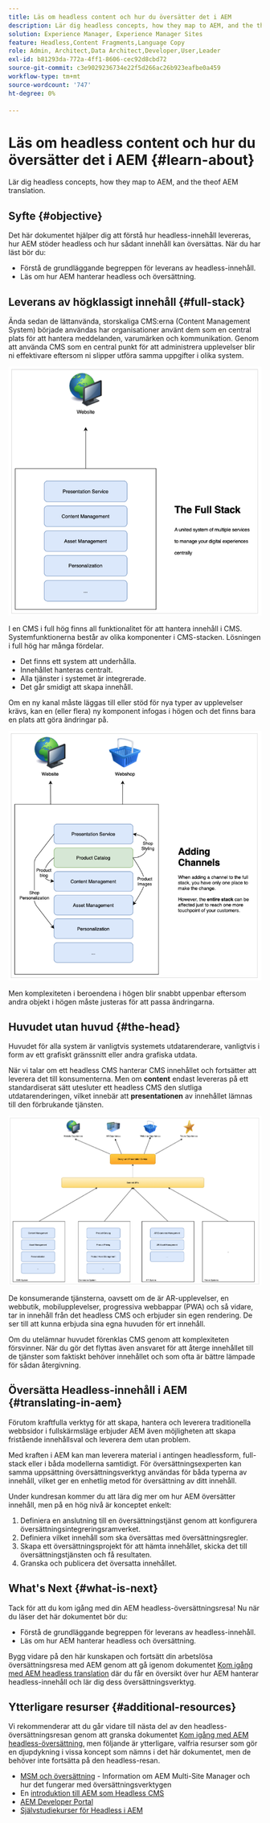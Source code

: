 ```yaml
---
title: Läs om headless content och hur du översätter det i AEM
description: Lär dig headless concepts, how they map to AEM, and the theof AEM translation.
solution: Experience Manager, Experience Manager Sites
feature: Headless,Content Fragments,Language Copy
role: Admin, Architect,Data Architect,Developer,User,Leader
exl-id: b81293da-772a-4ff1-8606-cec92d8cbd72
source-git-commit: c3e9029236734e22f5d266ac26b923eafbe0a459
workflow-type: tm+mt
source-wordcount: '747'
ht-degree: 0%

---
```


# Läs om headless content och hur du översätter det i AEM {#learn-about}

Lär dig headless concepts, how they map to AEM, and the theof AEM translation.

## Syfte {#objective}

Det här dokumentet hjälper dig att förstå hur headless-innehåll levereras, hur AEM stöder headless och hur sådant innehåll kan översättas. När du har läst bör du:

* Förstå de grundläggande begreppen för leverans av headless-innehåll.
* Läs om hur AEM hanterar headless och översättning.

## Leverans av högklassigt innehåll {#full-stack}

Ända sedan de lättanvända, storskaliga CMS:erna (Content Management System) började användas har organisationer använt dem som en central plats för att hantera meddelanden, varumärken och kommunikation. Genom att använda CMS som en central punkt för att administrera upplevelser blir ni effektivare eftersom ni slipper utföra samma uppgifter i olika system.

![Den klassiska högklassiga CMS](/help/journey-headless/developer/assets/full-stack.png)

I en CMS i full hög finns all funktionalitet för att hantera innehåll i CMS. Systemfunktionerna består av olika komponenter i CMS-stacken. Lösningen i full hög har många fördelar.

* Det finns ett system att underhålla.
* Innehållet hanteras centralt.
* Alla tjänster i systemet är integrerade.
* Det går smidigt att skapa innehåll.

Om en ny kanal måste läggas till eller stöd för nya typer av upplevelser krävs, kan en (eller flera) ny komponent infogas i högen och det finns bara en plats att göra ändringar på.

![Lägger till en ny kanal i högen](/help/journey-headless/developer/assets/adding-channel.png)

Men komplexiteten i beroendena i högen blir snabbt uppenbar eftersom andra objekt i högen måste justeras för att passa ändringarna.

## Huvudet utan huvud {#the-head}

Huvudet för alla system är vanligtvis systemets utdatarenderare, vanligtvis i form av ett grafiskt gränssnitt eller andra grafiska utdata.

När vi talar om ett headless CMS hanterar CMS innehållet och fortsätter att leverera det till konsumenterna. Men om **content** endast levereras på ett standardiserat sätt utesluter ett headless CMS den slutliga utdatarenderingen, vilket innebär att **presentationen** av innehållet lämnas till den förbrukande tjänsten.

![Headless CMS](/help/journey-headless/developer/assets/headless-cms.png)

De konsumerande tjänsterna, oavsett om de är AR-upplevelser, en webbutik, mobilupplevelser, progressiva webbappar (PWA) och så vidare, tar in innehåll från det headless CMS och erbjuder sin egen rendering. De ser till att kunna erbjuda sina egna huvuden för ert innehåll.

Om du utelämnar huvudet förenklas CMS genom att komplexiteten försvinner. När du gör det flyttas även ansvaret för att återge innehållet till de tjänster som faktiskt behöver innehållet och som ofta är bättre lämpade för sådan återgivning.

## Översätta Headless-innehåll i AEM {#translating-in-aem}

Förutom kraftfulla verktyg för att skapa, hantera och leverera traditionella webbsidor i fullskärmsläge erbjuder AEM även möjligheten att skapa fristående innehållsval och leverera dem utan problem.

Med kraften i AEM kan man leverera material i antingen headlessform, full-stack eller i båda modellerna samtidigt. För översättningsexperten kan samma uppsättning översättningsverktyg användas för båda typerna av innehåll, vilket ger en enhetlig metod för översättning av ditt innehåll.

Under kundresan kommer du att lära dig mer om hur AEM översätter innehåll, men på en hög nivå är konceptet enkelt:

1. Definiera en anslutning till en översättningstjänst genom att konfigurera översättningsintegreringsramverket.
1. Definiera vilket innehåll som ska översättas med översättningsregler.
1. Skapa ett översättningsprojekt för att hämta innehållet, skicka det till översättningstjänsten och få resultaten.
1. Granska och publicera det översatta innehållet.

## What&#39;s Next {#what-is-next}

Tack för att du kom igång med din AEM headless-översättningsresa! Nu när du läser det här dokumentet bör du:

* Förstå de grundläggande begreppen för leverans av headless-innehåll.
* Läs om hur AEM hanterar headless och översättning.

Bygg vidare på den här kunskapen och fortsätt din arbetslösa översättningsresa med AEM genom att gå igenom dokumentet [Kom igång med AEM headless translation](getting-started.md) där du får en översikt över hur AEM hanterar headless-innehåll och lär dig dess översättningsverktyg.

## Ytterligare resurser {#additional-resources}

Vi rekommenderar att du går vidare till nästa del av den headless-översättningsresan genom att granska dokumentet [Kom igång med AEM headless-översättning](getting-started.md), men följande är ytterligare, valfria resurser som gör en djupdykning i vissa koncept som nämns i det här dokumentet, men de behöver inte fortsätta på den headless-resan.

* [MSM och översättning](/help/sites-administering/msm-and-translation.md) - Information om AEM Multi-Site Manager och hur det fungerar med översättningsverktygen
* En [introduktion till AEM som Headless CMS](/help/sites-developing/headless/introduction.md)
* [AEM Developer Portal](https://experienceleague.adobe.com/landing/experience-manager/headless/developer.html)
* [Självstudiekurser för Headless i AEM](https://experienceleague.adobe.com/docs/experience-manager-learn/getting-started-with-aem-headless/overview.html)
